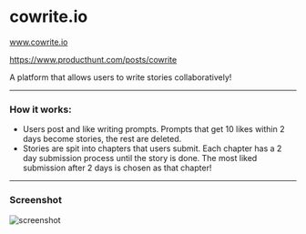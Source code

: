 # cowrite.io

www.cowrite.io

https://www.producthunt.com/posts/cowrite

A platform that allows users to write stories collaboratively!

- - - -
### How it works: ### 

* Users post and like writing prompts. Prompts that get 10 likes within 2 days become stories, the rest are deleted.
* Stories are spit into chapters that users submit. Each chapter has a 2 day submission process until the story is done. The most liked submission after 2 days is chosen as that chapter!
- - - -
### Screenshot ### 

![screenshot](https://github.com/sikidamjanovic/cowrite/blob/master/src/img/screenshot.png?raw=true)
